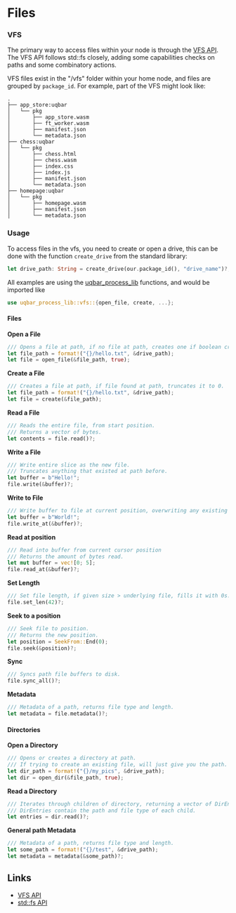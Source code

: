# Files

### VFS

The primary way to access files within your node is through the [VFS API](./apis/vfs.md).
The VFS API follows std::fs closely, adding some capabilities checks on paths and some combinatory actions.

VFS files exist in the "/vfs" folder within your home node, and files are grouped by `package_id`.
For example, part of the VFS might look like:

```
.
├── app_store:uqbar
│   └── pkg
│       ├── app_store.wasm
│       ├── ft_worker.wasm
│       ├── manifest.json
│       └── metadata.json
├── chess:uqbar
│   └── pkg
│       ├── chess.html
│       ├── chess.wasm
│       ├── index.css
│       ├── index.js
│       ├── manifest.json
│       └── metadata.json
├── homepage:uqbar
│   └── pkg
│       ├── homepage.wasm
│       ├── manifest.json
│       └── metadata.json
```

### Usage

To access files in the vfs, you need to create or open a drive, this can be done with the function `create_drive` from the standard library:

```rust
let drive_path: String = create_drive(our.package_id(), "drive_name")?;
```

All examples are using the [uqbar_process_lib](./process_stdlib/overview.md) functions, and would be imported like
```rust
use uqbar_process_lib::vfs::{open_file, create, ...};
```

#### Files

**Open a File**

```rust
/// Opens a file at path, if no file at path, creates one if boolean create is true.
let file_path = format!("{}/hello.txt", &drive_path);
let file = open_file(&file_path, true);
```

**Create a File**

```rust
/// Creates a file at path, if file found at path, truncates it to 0.
let file_path = format!("{}/hello.txt", &drive_path);
let file = create(&file_path);
```

**Read a File**

```rust
/// Reads the entire file, from start position.
/// Returns a vector of bytes.
let contents = file.read()?;
```

**Write a File**

```rust
/// Write entire slice as the new file.
/// Truncates anything that existed at path before.
let buffer = b"Hello!";
file.write(&buffer)?;
```

**Write to File**

```rust
/// Write buffer to file at current position, overwriting any existing data.
let buffer = b"World!";
file.write_at(&buffer)?;
```

**Read at position**

```rust
/// Read into buffer from current cursor position
/// Returns the amount of bytes read.
let mut buffer = vec![0; 5];
file.read_at(&buffer)?;
```

**Set Length**

```rust
/// Set file length, if given size > underlying file, fills it with 0s.
file.set_len(42)?;
```

**Seek to a position**

```rust
/// Seek file to position.
/// Returns the new position.
let position = SeekFrom::End(0);
file.seek(&position)?;
```

**Sync**

```rust
/// Syncs path file buffers to disk.
file.sync_all()?;
```

**Metadata**

```rust
/// Metadata of a path, returns file type and length.
let metadata = file.metadata()?;
```

#### Directories

**Open a Directory**

```rust
/// Opens or creates a directory at path.
/// If trying to create an existing file, will just give you the path.
let dir_path = format!("{}/my_pics", &drive_path);
let dir = open_dir(&file_path, true);
```

**Read a Directory**

```rust
/// Iterates through children of directory, returning a vector of DirEntries.
/// DirEntries contain the path and file type of each child.
let entries = dir.read()?;
```

**General path Metadata**

```rust
/// Metadata of a path, returns file type and length.
let some_path = format!("{}/test", &drive_path);
let metadata = metadata(&some_path)?;
```

## Links

- [VFS API](./apis/vfs.md)
- [std::fs API](https://doc.rust-lang.org/std/fs/index.html)

